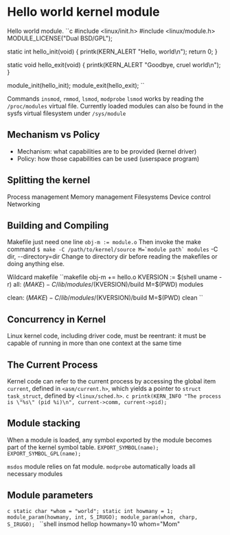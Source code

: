 # Hello world kernel module

Hello world module.
``c
#include <linux/init.h>
#include <linux/module.h>
MODULE_LICENSE("Dual BSD/GPL");

static int hello_init(void)
{
  printk(KERN_ALERT "Hello, world\n");
  return 0;
}

static void hello_exit(void)
{
  printk(KERN_ALERT "Goodbye, cruel world\n");
}

module_init(hello_init);
module_exit(hello_exit);
``

Commands
`insmod`, `rmmod`, `lsmod`, `modprobe`
`lsmod` works by reading the `/proc/modules` virtual file. Currently loaded modules can also be found in the sysfs
virtual filesystem under `/sys/module`

## Mechanism vs Policy
* Mechanism: what capabilities are to be provided (kernel driver)
* Policy: how those capabilities can be used (userspace program)

## Splitting the kernel
Process management
Memory management
Filesystems
Device control
Networking

## Building and Compiling
Makefile just need one line
``
obj-m := module.o
``
Then invoke the make command
``
$ make -C /path/to/kernel/source M=`module path` modules
``
-C dir, --directory=dir
Change to directory dir before reading the makefiles or doing anything else.

Wildcard makefile
``makefile
obj-m       += hello.o
KVERSION := $(shell uname -r)
all:
    $(MAKE) -C /lib/modules/$(KVERSION)/build M=$(PWD) modules

clean:
    $(MAKE) -C /lib/modules/$(KVERSION)/build M=$(PWD) clean
``

## Concurrency in Kernel
Linux kernel code, including driver code, must be reentrant: it must be capable of running in more than one context at
the same time

## The Current Process
Kernel code can refer to the current process by accessing the global item `current`, defined in `<asm/current.h>`, which
yields a pointer to `struct task_struct`, defined by `<linux/sched.h>`.
``c
printk(KERN_INFO "The process is \"%s\" (pid %i)\n", current->comm, current->pid);
``

## Module stacking
When a module is loaded, any symbol exported by the module becomes part of the kernel symbol table.
``
EXPORT_SYMBOL(name);
EXPORT_SYMBOL_GPL(name);
``

`msdos` module relies on fat module.
`modprobe` automatically loads all necessary modules

## Module parameters

``c
static char *whom = "world";
static int howmany = 1;
module_param(howmany, int, S_IRUGO);
module_param(whom, charp, S_IRUGO);
``
``shell
insmod hellop howmany=10 whom="Mom"
```

